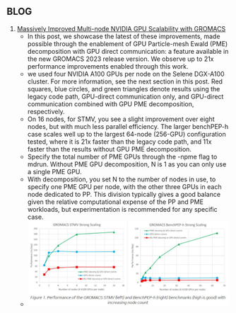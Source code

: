 

## BLOG

1. [Massively Improved Multi-node NVIDIA GPU Scalability with GROMACS](https://developer.nvidia.com/blog/massively-improved-multi-node-nvidia-gpu-scalability-with-gromacs/)
   * In this post, we showcase the latest of these improvements, made possible through the enablement of GPU Particle-mesh Ewald (PME) decomposition with GPU direct communication: a feature available in the new GROMACS 2023 release version. We observe up to 21x performance improvements enabled through this work.
   * we used four NVIDIA A100 GPUs per node on the Selene DGX-A100 cluster. For more information, see the next section in this post. Red squares, blue circles, and green triangles denote results using the legacy code path, GPU-direct communication only, and GPU-direct communication combined with GPU PME decomposition, respectively.
   * On 16 nodes, for STMV, you see a slight improvement over eight nodes, but with much less parallel efficiency. The larger benchPEP-h case scales well up to the largest 64-node (256-GPU) configuration tested, where it is 21x faster than the legacy code path, and 11x faster than the results without GPU PME decomposition.
   * Specify the total number of PME GPUs through the -npme <N> flag to mdrun. Without PME GPU decomposition, N is 1 as you can only use a single PME GPU.
   * With decomposition, you set N to the number of nodes in use, to specify one PME GPU per node, with the other three GPUs in each node dedicated to PP. This division typically gives a good balance given the relative computational expense of the PP and PME workloads, but experimentation is recommended for any specific case.
   * ![](./images/blog_1.jpg)

